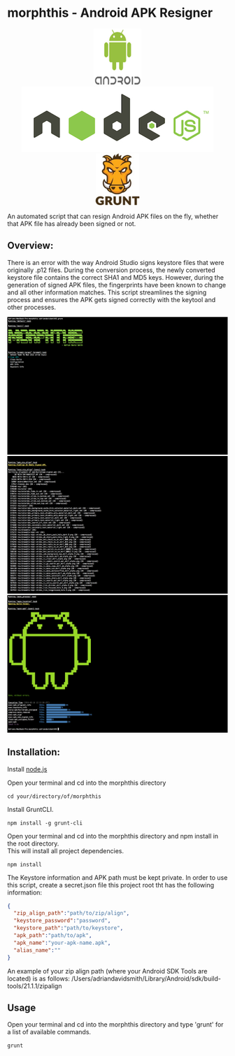 morphthis - Android APK Resigner
======

<p align="center">
    <img width = "110" src="https://github.com/SierraII/morphthis/blob/master/config/images/android.png?raw=true" alt=""/>
    <img src="https://github.com/SierraII/morphthis/blob/master/config/images/nodejs.jpg?raw=true" alt=""/>
    <img width = "100" src="https://github.com/SierraII/morphthis/blob/master/config/images/grunt.jpg?raw=true" alt=""/>
</p>

An automated script that can resign Android APK files on the fly, whether that APK file has already been signed or not.  

## Overview:
There is an error with the way Android Studio signs keystore files that were originally .p12 files. During the conversion process, the newly converted keystore file contains the correct SHA1 and MD5 keys. However, during the generation of signed APK files, the fingerprints have been known to change and all other information matches. This script streamlines the signing process and ensures the APK gets signed correctly with the keytool and other processes.  

![alt text](https://github.com/SierraII/morphthis/blob/master/screenshots/prompt.png "Screenshot")
![alt text](https://github.com/SierraII/morphthis/blob/master/screenshots/zip_align.png "Screenshot")
![alt text](https://github.com/SierraII/morphthis/blob/master/screenshots/done.png "Screenshot")
## Installation:
Install [node.js](https://nodejs.org/en/download/)  
  
Open your terminal and cd into the morphthis directory
```
cd your/directory/of/morphthis
```
Install GruntCLI.  
```
npm install -g grunt-cli
```
Open your terminal and cd into the morphthis directory and npm install in the root directory.  
This will install all project dependencies.  
```
npm install
```
The Keystore information and APK path must be kept private. In order to use this script, create a secret.json file this project root tht has the following information:
```json
{
  "zip_align_path":"path/to/zip/align",
  "keystore_password":"password",
  "keystore_path":"path/to/keystore",
  "apk_path":"path/to/apk",
  "apk_name":"your-apk-name.apk",
  "alias_name":""
}
```
An example of your zip align path (where your Android SDK Tools are located) is as follows: /Users/adriandavidsmith/Library/Android/sdk/build-tools/21.1.1/zipalign  

## Usage
Open your terminal and cd into the morphthis directory and type 'grunt' for a list of available commands.
```
grunt
```
